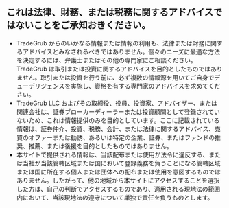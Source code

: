 ## これは法律、財務、または税務に関するアドバイスではないことをご承知おきください。

- TradeGrub からのいかなる情報または情報の利用も、法律または財務に関するアドバイスとみなされるべきではありません。個々のニーズに最適な方法を決定するには、弁護士またはその他の専門家にご相談ください。
TradeGrub は取引または投資に関するアドバイスを目的としたものではありません。取引または投資を行う前に、必ず複数の情報源を用いてご自身でデューデリジェンスを実施し、資格を有する専門家のアドバイスを求めてください。
- TradeGrub LLC およびその取締役、役員、投資家、アドバイザー、または関連会社は、証券ブローカーディーラーまたは投資顧問として登録されていないため、これは情報提供のみを目的としています。ここに記載されている情報は、証券仲介、投資、税務、会計、または法律に関するアドバイス、売買のオファーまたは勧誘、あるいは特定の企業、証券、またはファンドの推奨、推薦、または後援を目的としたものではありません。
- 本サイトで提供される情報は、当該配布または使用が法令に違反する、または当社が当該管轄区域または国において登録義務を負うことになる管轄区域または国に所在する個人または団体への配布または使用を意図するものではありません。したがって、他の地域から本サイトにアクセスすることを選択した方は、自己の判断でアクセスするものであり、適用される現地法の範囲内において、当該現地法の遵守について単独で責任を負うものとします。
